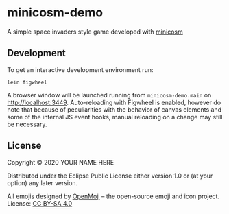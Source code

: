 minicosm-demo
========

A simple space invaders style game developed with [minicosm](https://github.com/jarcane/minicosm)

## Development

To get an interactive development environment run:

    lein figwheel

A browser window will be launched running from `minicosm-demo.main` on [http://localhost:3449](http://localhost:3449). Auto-reloading with Figwheel is enabled, however do note that because of peculiarities with the behavior of canvas elements and some of the internal JS event hooks, manual reloading on a change may still be necessary.

## License

Copyright © 2020 YOUR NAME HERE

Distributed under the Eclipse Public License either version 1.0 or (at your option) any later version.

All emojis designed by [OpenMoji](https://openmoji.org/) – the open-source emoji and icon project. License: [CC BY-SA 4.0](https://creativecommons.org/licenses/by-sa/4.0/#)